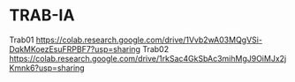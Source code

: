 # TRAB-IA

Trab01 https://colab.research.google.com/drive/1Vvb2wA03MQgVSi-DqkMKoezEsuFRPBF7?usp=sharing
Trab02 https://colab.research.google.com/drive/1rkSac4GkSbAc3mihMgJ9OiMJx2jKmnk6?usp=sharing
